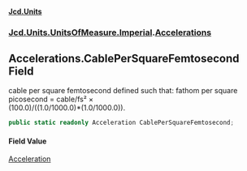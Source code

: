 #### [Jcd.Units](index.md 'index')
### [Jcd.Units.UnitsOfMeasure.Imperial](Jcd.Units.UnitsOfMeasure.Imperial.md 'Jcd.Units.UnitsOfMeasure.Imperial').[Accelerations](Accelerations.md 'Jcd.Units.UnitsOfMeasure.Imperial.Accelerations')

## Accelerations.CablePerSquareFemtosecond Field

cable per square femtosecond defined such that: fathom per square picosecond = cable/fs² ×  
(100.0)/((1.0/1000.0)*(1.0/1000.0)).

```csharp
public static readonly Acceleration CablePerSquareFemtosecond;
```

#### Field Value
[Acceleration](Acceleration.md 'Jcd.Units.UnitTypes.Acceleration')